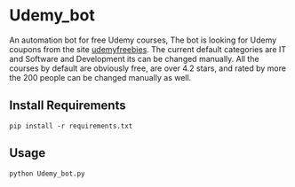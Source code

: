# Udemy_bot
An automation bot for free Udemy courses,
The bot is looking for Udemy coupons from the site [udemyfreebies](https://www.udemyfreebies.com/).
The current default categories are IT and Software and Development its can be changed manually.
All the courses by default are obviously free, are over 4.2 stars, and rated by more the 200 people can be changed manually as well.

## Install Requirements
```
pip install -r requirements.txt
```

## Usage 
```
python Udemy_bot.py
```
